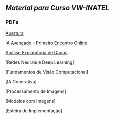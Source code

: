 ## *Material para Curso VW-INATEL*

### PDFs
[Abertura](https://github.com/rlrocha90/CursoVW/blob/806fff7790b10d1682b22e15776b9fdbf858210a/PDFs/00%20-%20Abertura.pdf)  

[IA Avançado - Primeiro Encontro Online](https://github.com/rlrocha90/CursoVW/blob/5d1ccaad040fbcaf36a15d759db9c86af6b67401/PDFs/00%20-%20IA%20Avan%C3%A7ado%20-%20Introdu%C3%A7%C3%A3o.pdf)  

[Análise Exploratória de Dados](https://github.com/rlrocha90/CursoVW/blob/e49e4098ba7bf3aa8be608d406a1d0207ae8a7ac/PDFs/01%20-%20An%C3%A1lise%20Explorat%C3%B3ria%20de%20Dados.pdf) 

[Redes Neurais e Deep Learning]

[Fundamentos de Visão Computacional]

[IA Generativa]

[Processamento de Imagens]

[Modelos com Imagens]

[Esteira de Implementação]
